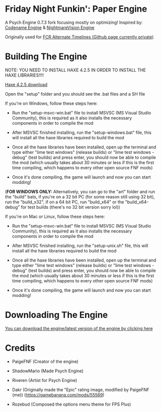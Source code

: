 # Friday Night Funkin': Paper Engine
A Psych Engine 0.7.3 fork focusing mostly on optimizing! Inspired by: [Codename Engine](https://github.com/CodenameCrew/CodenameEngine) & [NightmareVision Engine](https://github.com/DuskieWhy/NightmareVision)

Originally used for [FCR Alternate Timelines (Github page currently private)](https://github.com/paigefnf/FCR-Alternate-Timelines-Source)

# Building The Engine

NOTE: YOU NEED TO INSTALL HAXE 4.2.5 IN ORDER TO INSTALL THE HAXE LIBRARIES!!!!

[Haxe 4.2.5 download](https://haxe.org/download/version/4.2.5/)

Open the "setup" folder and you should see the .bat files and a SH file

If you're on Windows, follow these steps here:

* Run the "setup-msvc-win.bat" file to install MSVSC (MS Visual Studio Community), this is required as it also installs the necessary components in order to compile the mod

* After MSVSC finished installing, run the "setup-windows.bat" file, this will install all the haxe libraries required to build the mod

* Once all the haxe libraries have been installed, open up the terminal and type either "lime test windows" (release builds) or "lime test windows -debug" (test builds) and press enter, you should now be able to compile the mod (which usually takes about 30 minutes or less if this is the first time compiling, which happens to every other open source FNF mods)

* Once it's done compiling, the game will launch and now you can start modding!

(**FOR WINDOWS ONLY:** Alternatively, you can go to the "art" folder and run the "build" bats, if you're on a 32 bit PC (for some reason still using 32 bit), run the "build_x32", if on a 64 bit PC, run "build_x64"
or the "build_x64-debug" for test builds (there's no 32 bit version sorry lol))

If you're on Mac or Linux, follow these steps here:

* Run the "setup-msvc-win.bat" file to install MSVSC (MS Visual Studio Community), this is required as it also installs the necessary components in order to compile the mod

* After MSVSC finished installing, run the "setup-unix.sh" file, this will install all the haxe libraries required to build the mod

* Once all the haxe libraries have been installed, open up the terminal and type either "lime test windows" (release builds) or "lime test windows -debug" (test builds) and press enter, you should now be able to compile the mod (which usually takes about 30 minutes or less if this is the first time compiling, which happens to every other open source FNF mods)

* Once it's done compiling, the game will launch and now you can start modding!

# Downloading The Engine
[You can download the engine/latest version of the engine by clicking here](https://github.com/paigefnf/FNF-Paper-Engine/actions)

# Credits
- PaigeFNF (Creator of the engine)

- ShadowMario (Made Psych Engine)

- Riveren (Artist for Psych Engine)

- Dakr (Originally made the "Epic" rating image, modified by PaigeFNF (me)) (https://gamebanana.com/mods/55569)

- Rozebud (Composed the options menu theme for FPS Plus)